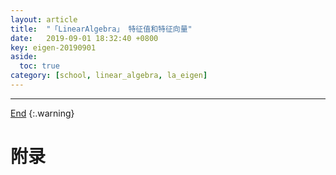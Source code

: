 ```yaml
---
layout: article
title:  "「LinearAlgebra」 特征值和特征向量"
date:   2019-09-01 18:32:40 +0800
key: eigen-20190901
aside:
  toc: true
category: [school, linear_algebra, la_eigen]
---
```

<span id='head'></span>

<!--more-->



-------------------  
[End](#head)
{:.warning}  


# 附录
